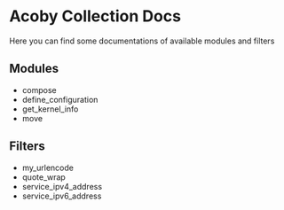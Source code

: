 # Acoby Collection Docs

Here you can find some documentations of available modules and filters

## Modules

- compose
- define_configuration
- get_kernel_info
- move

## Filters

- my_urlencode
- quote_wrap
- service_ipv4_address
- service_ipv6_address
